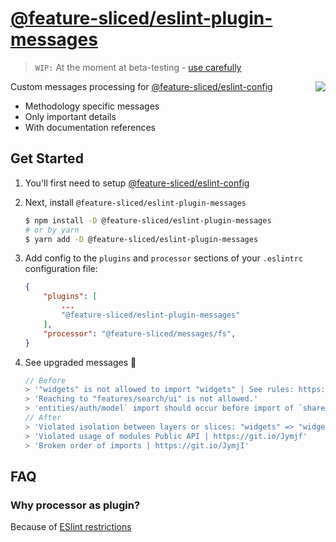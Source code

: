 # [@feature-sliced/eslint-plugin-messages](https://www.npmjs.com/package/@feature-sliced/eslint-plugin-messages)

> `WIP:` At the moment at beta-testing - [use carefully](https://github.com/feature-sliced/eslint-config/discussions/75)

<img src="https://avatars.githubusercontent.com/u/60469024?s=120&v=4" align="right">

Custom messages processing for [@feature-sliced/eslint-config](https://www.npmjs.com/package/@feature-sliced/eslint-config)

- Methodology specific messages
- Only important details
- With documentation references

## Get Started

1. You'll first need to setup [@feature-sliced/eslint-config](https://www.npmjs.com/package/@feature-sliced/eslint-config)

2. Next, install `@feature-sliced/eslint-plugin-messages`

    ```sh
    $ npm install -D @feature-sliced/eslint-plugin-messages
    # or by yarn
    $ yarn add -D @feature-sliced/eslint-plugin-messages
    ```

3. Add config to the `plugins` and `processor` sections of your `.eslintrc` configuration file:

    ```json
    {
        "plugins": [
            ...
            "@feature-sliced/eslint-plugin-messages"
        ],
        "processor": "@feature-sliced/messages/fs",
    }
    ```

4. See upgraded messages 🍰

    ```js
    // Before
    > '"widgets" is not allowed to import "widgets" | See rules: https://feature-sliced.design/docs/reference/layers/overview'
    > 'Reaching to "features/search/ui" is not allowed.'
    > 'entities/auth/model` import should occur before import of `shared/config'
    // After
    > 'Violated isolation between layers or slices: "widgets" => "widgets" | https://git.io/Jymh2'
    > 'Violated usage of modules Public API | https://git.io/Jymjf'
    > 'Broken order of imports | https://git.io/JymjI'
    ```

## FAQ

### Why processor as plugin?

Because of [ESlint restrictions](https://eslint.org/docs/developer-guide/working-with-plugins#processors-in-plugins)
